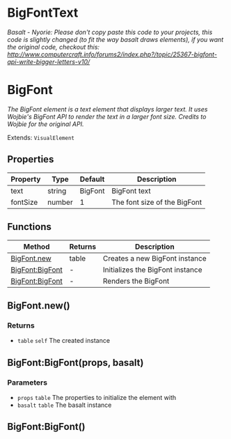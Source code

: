 # BigFontText
_Basalt - Nyorie: Please don't copy paste this code to your projects, this code is slightly changed (to fit the way basalt draws elements), if you want the original code, checkout this:
http://www.computercraft.info/forums2/index.php?/topic/25367-bigfont-api-write-bigger-letters-v10/_

# BigFont
_The BigFont element is a text element that displays larger text. It uses Wojbie's BigFont API to render the text in a larger font size. Credits to Wojbie for the original API._

Extends: `VisualElement`

## Properties

|Property|Type|Default|Description|
|---|---|---|---|
|text|string|BigFont|BigFont text|
|fontSize|number|1|The font size of the BigFont|

## Functions

|Method|Returns|Description|
|---|---|---|
|[BigFont.new](#bigfont-new)|table|Creates a new BigFont instance|
|[BigFont:BigFont](#bigfont-bigfont-props-basalt)|-|Initializes the BigFont instance|
|[BigFont:BigFont](#bigfont-bigfont)|-|Renders the BigFont|

## BigFont.new()
### Returns
* `table` `self` The created instance

## BigFont:BigFont(props, basalt)
### Parameters
* `props` `table` The properties to initialize the element with
* `basalt` `table` The basalt instance

## BigFont:BigFont()